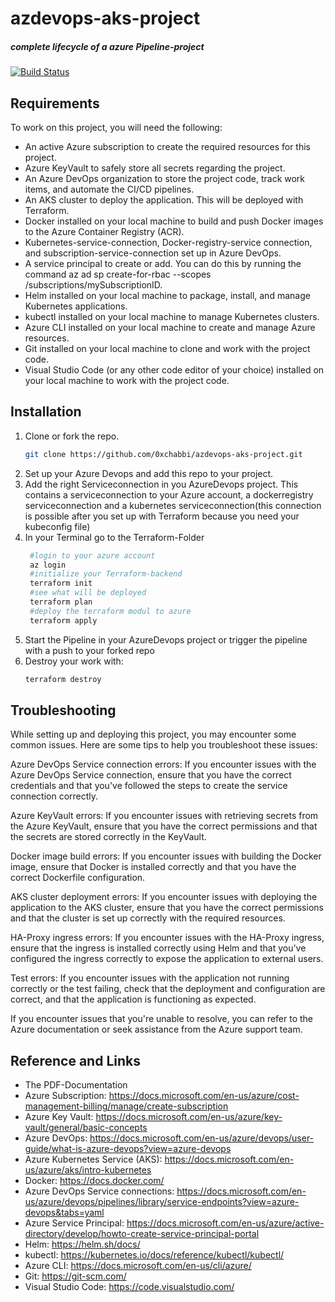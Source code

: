 # azdevops-aks-project

##### complete lifecycle of a azure Pipeline-project
[![Build Status](https://dev.azure.com/bchabbi/Space%20Game%20-%20web%20-%20Pipeline/_apis/build/status%2F0xchabbi.azdevops-aks-project?branchName=main)](https://dev.azure.com/bchabbi/Space%20Game%20-%20web%20-%20Pipeline/_build/latest?definitionId=22&branchName=main)

## Requirements

To work on this project, you will need the following:

- An active Azure subscription to create the required resources for this project.
- Azure KeyVault to safely store all secrets regarding the project.
- An Azure DevOps organization to store the project code, track work items, and automate the CI/CD pipelines.
- An AKS cluster to deploy the application. This will be deployed with Terraform.
- Docker installed on your local machine to build and push Docker images to the Azure Container Registry (ACR).
- Kubernetes-service-connection, Docker-registry-service connection, and subscription-service-connection set up in Azure DevOps.
- A service principal to create or add. You can do this by running the command az ad sp create-for-rbac --scopes /subscriptions/mySubscriptionID.
- Helm installed on your local machine to package, install, and manage Kubernetes applications.
- kubectl installed on your local machine to manage Kubernetes clusters.
- Azure CLI installed on your local machine to create and manage Azure resources.
- Git installed on your local machine to clone and work with the project code.
- Visual Studio Code (or any other code editor of your choice) installed on your local machine to work with the project code.

## Installation 
1. Clone or fork the repo.
   ```bash 
   git clone https://github.com/0xchabbi/azdevops-aks-project.git
   ```
2. Set up your Azure Devops and add this repo to your project.
3. Add the right Serviceconnection in you AzureDevops project. This contains a serviceconnection to your Azure account, a dockerregistry serviceconnection and a kubernetes serviceconnection(this connection is possible after you set up with Terraform because you need your kubeconfig file)
4. In your Terminal go to the Terraform-Folder
   ```bash
    #login to your azure account
    az login
    #initialize your Terraform-backend
    terraform init
    #see what will be deployed
    terraform plan
    #deploy the terraform modul to azure
    terraform apply
    ```
5. Start the Pipeline in your AzureDevops project or trigger the pipeline with a push to your forked repo
6. Destroy your work with:
   ```bash
   terraform destroy
   ```

## Troubleshooting

While setting up and deploying this project, you may encounter some common issues. Here are some tips to help you troubleshoot these issues:

Azure DevOps Service connection errors: If you encounter issues with the Azure DevOps Service connection, ensure that you have the correct credentials and that you've followed the steps to create the service connection correctly.

Azure KeyVault errors: If you encounter issues with retrieving secrets from the Azure KeyVault, ensure that you have the correct permissions and that the secrets are stored correctly in the KeyVault.

Docker image build errors: If you encounter issues with building the Docker image, ensure that Docker is installed correctly and that you have the correct Dockerfile configuration.

AKS cluster deployment errors: If you encounter issues with deploying the application to the AKS cluster, ensure that you have the correct permissions and that the cluster is set up correctly with the required resources.

HA-Proxy ingress errors: If you encounter issues with the HA-Proxy ingress, ensure that the ingress is installed correctly using Helm and that you've configured the ingress correctly to expose the application to external users.

Test errors: If you encounter issues with the application not running correctly or the test failing, check that the deployment and configuration are correct, and that the application is functioning as expected.

If you encounter issues that you're unable to resolve, you can refer to the Azure documentation or seek assistance from the Azure support team.

## Reference and Links

- The PDF-Documentation
- Azure Subscription: 
  https://docs.microsoft.com/en-us/azure/cost-management-billing/manage/create-subscription
- Azure Key Vault:
  https://docs.microsoft.com/en-us/azure/key-vault/general/basic-concepts
- Azure DevOps:
  https://docs.microsoft.com/en-us/azure/devops/user-guide/what-is-azure-devops?view=azure-devops
- Azure Kubernetes Service (AKS):
  https://docs.microsoft.com/en-us/azure/aks/intro-kubernetes
- Docker:
  https://docs.docker.com/
- Azure DevOps Service connections:
  https://docs.microsoft.com/en-us/azure/devops/pipelines/library/service-endpoints?view=azure-devops&tabs=yaml
- Azure Service Principal:
  https://docs.microsoft.com/en-us/azure/active-directory/develop/howto-create-service-principal-portal
- Helm:
  https://helm.sh/docs/
- kubectl:
  https://kubernetes.io/docs/reference/kubectl/kubectl/
- Azure CLI:
  https://docs.microsoft.com/en-us/cli/azure/
- Git:
  https://git-scm.com/
- Visual Studio Code:
  https://code.visualstudio.com/